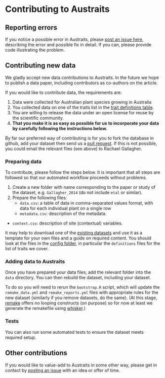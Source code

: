 
Contributing to Austraits
====================

## Reporting errors

If you notice a possible error in Austraits, please [post an issue here](https://github.com/traitecoevo/austraits/issues), describing the error and possible fix in detail. If you can, please provide code illustrating the problem.

## Contributing new data

We gladly accept new data contributions to Austraits. In the future we hope to publish a data paper, including contributors as co-authors on the article.

If you would like to contribute data, the requirements are:

1. Data were collected for Australian plant species growing in Australia
2. You collected data on one of the traits list in the [trait definitions table](config/definitions_traits.csv).
3. You are willing to release the data under an open license for reuse by the scientific community.
4. **That you make it is as easy as possible for us to incorporate your data by carefully following the instructions below.**

By far our preferred way of contributing is for you to fork the database in github, add your dataset then send us a [pull request](https://help.github.com/articles/using-pull-requests/). If this is not possible, you could email the relevant files (see above) to Rachael Gallagher.

### Preparing data

To contribute, please follow the steps below. It is important that all steps are followed so that our automated workflow proceeds without problems.

1. Create a new folder with name corresponding to the paper or study of the dataset, e.g. `Gallagher_2014` (do not include `etal` or similar).
2. Prepare the following files:
	* `data.csv`: a table of data in comma-separated values format, with data for each individual plant on a single row
	* `metadata.csv`: description of the metadata.
  * `context.csv`: description of site (contextual) variables.

It may help to download one of the [existing datasets](https://github.com/traitecoevo/austraits/tree/master/data) and use it as a template for your own files and a guide on required content. You should look at the files in the [config folder](https://github.com/traitecoevo/austraits/tree/master/config), in particular the `definitions` files for the list of traits we cover.

### Adding data to Austraits

Once you have prepared your data files, add the relevant folder into the `data` directory. You can then rebuild the dataset, including your dataset.

To do so you will need to rerun the `bootstrap.R` script, which will update the `remake_data.yml` and `remake_reports.yml` files with appropriate rules for the new dataset (similarly if you remove datasets, do the same). (At this stage, [remake](https://github.com/richfitz/remake) offers no looping constructs (on purpose) so for now at least we generate the remakefile using [whisker](https://github.com/edwindj/whisker).)

### Tests

You can also run some automated tests to ensure the dataset meets required setup.

## Other contributions

If you would like to value-add to Austraits in some other way, please get in contact by [posting an issue](https://github.com/traitecoevo/austraits/issues) with an idea or offer of time.
